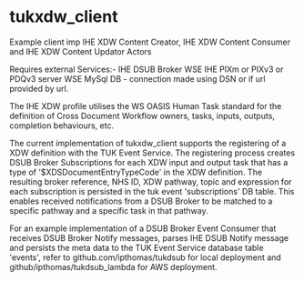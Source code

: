 # tukxdw_client
Example client imp  IHE XDW Content Creator, IHE XDW Content Consumer and IHE XDW Content Updator Actors

Requires external Services:-
  IHE DSUB Broker WSE
  IHE PIXm or PIXv3 or PDQv3 server WSE
  MySql DB - connection made using DSN or if url provided by url.

The IHE XDW profile utilises the WS OASIS Human Task standard for the definition of Cross Document Workflow owners, tasks, inputs, outputs, completion behaviours, etc.

The current implementation of tukxdw_client supports the registering of a XDW definition with the TUK Event Service. The registering process creates DSUB Broker Subscriptions for each XDW input and output task that has a type of '$XDSDocumentEntryTypeCode' in the XDW definition. The resulting broker reference, NHS ID, XDW pathway, topic and expression for each subscription is persisted in the tuk event 'subscriptions' DB table. This enables received notifications from a DSUB Broker to be matched to a specific pathway and a specific task in that pathway.

For an example implementation of a DSUB Broker Event Consumer that receives DSUB Broker Notify messages, parses IHE DSUB Notify message and persists the meta data to the TUK Event Service database table 'events', refer to github.com/ipthomas/tukdsub for local deployment and github/ipthomas/tukdsub_lambda for AWS deployment.
